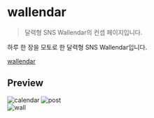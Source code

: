 # wallendar
> 달력형 SNS Wallendar의 컨셉 페이지입니다.

하루 한 장을 모토로 한 달력형 SNS Wallendar입니다.

 [wallendar](https://wallendal.net)

Preview
--------
  ![calendar](https://user-images.githubusercontent.com/53011752/94774160-420f3e00-03f8-11eb-9559-8990c47f098f.png)
  ![post](https://user-images.githubusercontent.com/53011752/94774164-42a7d480-03f8-11eb-9b13-03580c2e5ede.png)   
  ![wall](https://user-images.githubusercontent.com/53011752/94774170-44719800-03f8-11eb-8ad0-77d09595a73d.png)
